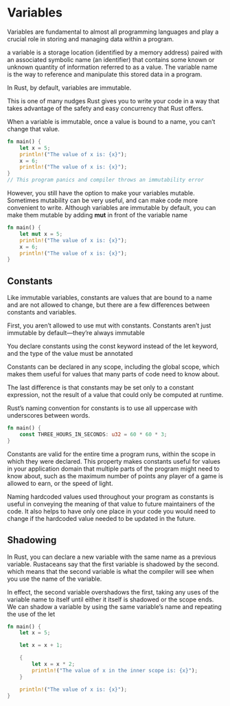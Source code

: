 # Variables
Variables are fundamental to almost all programming languages and play a crucial role in storing and managing data within a program.

a variable is a storage location (identified by a memory address) paired with an associated symbolic name (an identifier) that contains some known or unknown quantity of information referred to as a value. The variable name is the way to reference and manipulate this stored data in a program.

In Rust, by default, variables are immutable.

This is one of many nudges Rust gives you to write your code in a way that takes advantage of the safety and easy concurrency that Rust offers.

When a variable is immutable, once a value is bound to a name, you can’t change that value.

```Rust
fn main() {
    let x = 5;
    println!("The value of x is: {x}");
    x = 6;
    println!("The value of x is: {x}");
}
// This program panics and compiler throws an immutability error
```

However, you still have the option to make your variables mutable. Sometimes mutability can be very useful, and can make code more convenient to write. Although variables are immutable by default, you can make them mutable by adding **mut** in front of the variable name

```Rust
fn main() {
    let mut x = 5;
    println!("The value of x is: {x}");
    x = 6;
    println!("The value of x is: {x}");
}
```

## Constants
Like immutable variables, constants are values that are bound to a name and are not allowed to change, but there are a few differences between constants and variables.

First, you aren’t allowed to use mut with constants. Constants aren’t just immutable by default—they’re always immutable

You declare constants using the const keyword instead of the let keyword, and the type of the value must be annotated

Constants can be declared in any scope, including the global scope, which makes them useful for values that many parts of code need to know about.

The last difference is that constants may be set only to a constant expression, not the result of a value that could only be computed at runtime.

Rust’s naming convention for constants is to use all uppercase with underscores between words.

```Rust
fn main() {
    const THREE_HOURS_IN_SECONDS: u32 = 60 * 60 * 3;
}
```
Constants are valid for the entire time a program runs, within the scope in which they were declared. This property makes constants useful for values in your application domain that multiple parts of the program might need to know about, such as the maximum number of points any player of a game is allowed to earn, or the speed of light.

Naming hardcoded values used throughout your program as constants is useful in conveying the meaning of that value to future maintainers of the code. It also helps to have only one place in your code you would need to change if the hardcoded value needed to be updated in the future.

## Shadowing
In Rust, you can declare a new variable with the same name as a previous variable. Rustaceans say that the first variable is shadowed by the second. which means that the second variable is what the compiler will see when you use the name of the variable.

In effect, the second variable overshadows the first, taking any uses of the variable name to itself until either it itself is shadowed or the scope ends. We can shadow a variable by using the same variable’s name and repeating the use of the let

```Rust
fn main() {
    let x = 5;

    let x = x + 1;

    {
        let x = x * 2;
        println!("The value of x in the inner scope is: {x}");
    }

    println!("The value of x is: {x}");
}
```
